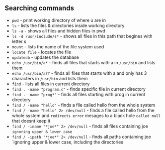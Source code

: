 ## Searching commands
* `pwd` - print working directory of where u are in
* `ls` - lists the files & directories inside working directory
* `ls -a` - shows all files and hidden files in pwd 
* `ls -d /usr/include/s*` - shows all files in this path that begines with letter s
* `mount` - lists the name of the file system used
* `locate file` - locates the file 
* `updatedb` - updates the database
* `echo /usr/bin/a*` - finds all files that starts with a in `/usr/bin` and lists them 
* `echo /usr/bin/a??` - finds all files that starts with a and only has 3 characters in `/usr/bin` and lists them 
* `find` - lists all files in current directory
* `find . -name "program.c"` - finds specific file in current directory
*  `find . -name "prog*"` - finds all files starting with prog in current directory
* `find / -name "hello"` - finds a file called hello from the whole system
* `find / -name "hello" 2> /dev/null` - finds a file called hello from the whole system and `redirects error` mesages to a black hole `called null` that doesnt keep it
* `find / -iname "*joe*" 2> /dev/null` - finds all files containing joe `ignoring upper & lower case`
* `find / -ipath "*joe*" 2> /dev/null` - finds all paths containing joe `ignoring upper & lower case, including the directories